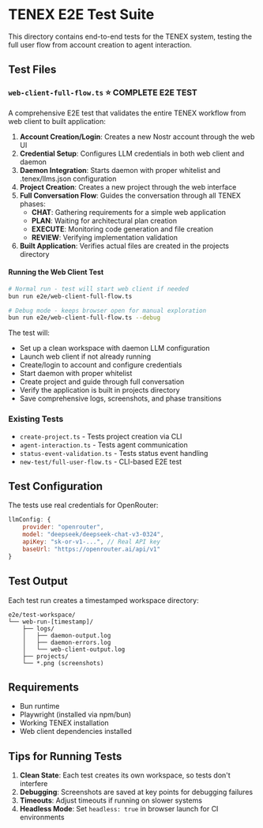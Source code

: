 # TENEX E2E Test Suite

This directory contains end-to-end tests for the TENEX system, testing the full user flow from account creation to agent interaction.

## Test Files

### `web-client-full-flow.ts` ⭐ COMPLETE E2E TEST
A comprehensive E2E test that validates the entire TENEX workflow from web client to built application:

1. **Account Creation/Login**: Creates a new Nostr account through the web UI
2. **Credential Setup**: Configures LLM credentials in both web client and daemon
3. **Daemon Integration**: Starts daemon with proper whitelist and .tenex/llms.json configuration
4. **Project Creation**: Creates a new project through the web interface
5. **Full Conversation Flow**: Guides the conversation through all TENEX phases:
   - **CHAT**: Gathering requirements for a simple web application
   - **PLAN**: Waiting for architectural plan creation
   - **EXECUTE**: Monitoring code generation and file creation
   - **REVIEW**: Verifying implementation validation
6. **Built Application**: Verifies actual files are created in the projects directory

#### Running the Web Client Test

```bash
# Normal run - test will start web client if needed
bun run e2e/web-client-full-flow.ts

# Debug mode - keeps browser open for manual exploration
bun run e2e/web-client-full-flow.ts --debug
```

The test will:
- Set up a clean workspace with daemon LLM configuration
- Launch web client if not already running
- Create/login to account and configure credentials
- Start daemon with proper whitelist
- Create project and guide through full conversation
- Verify the application is built in projects directory
- Save comprehensive logs, screenshots, and phase transitions

### Existing Tests

- `create-project.ts` - Tests project creation via CLI
- `agent-interaction.ts` - Tests agent communication
- `status-event-validation.ts` - Tests status event handling
- `new-test/full-user-flow.ts` - CLI-based E2E test

## Test Configuration

The tests use real credentials for OpenRouter:
```javascript
llmConfig: {
    provider: "openrouter",
    model: "deepseek/deepseek-chat-v3-0324",
    apiKey: "sk-or-v1-...", // Real API key
    baseUrl: "https://openrouter.ai/api/v1"
}
```

## Test Output

Each test run creates a timestamped workspace directory:
```
e2e/test-workspace/
└── web-run-[timestamp]/
    ├── logs/
    │   ├── daemon-output.log
    │   ├── daemon-errors.log
    │   └── web-client-output.log
    ├── projects/
    └── *.png (screenshots)
```

## Requirements

- Bun runtime
- Playwright (installed via npm/bun)
- Working TENEX installation
- Web client dependencies installed

## Tips for Running Tests

1. **Clean State**: Each test creates its own workspace, so tests don't interfere
2. **Debugging**: Screenshots are saved at key points for debugging failures
3. **Timeouts**: Adjust timeouts if running on slower systems
4. **Headless Mode**: Set `headless: true` in browser launch for CI environments